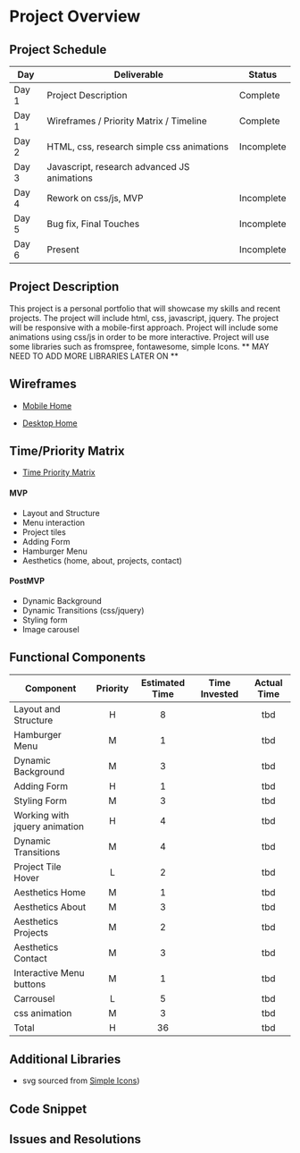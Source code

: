 # Project Overview

## Project Schedule

|  Day | Deliverable | Status
|---|---| ---|
|Day 1| Project Description | Complete
|Day 1| Wireframes / Priority Matrix / Timeline | Complete
|Day 2| HTML, css, research simple css animations | Incomplete
|Day 3| Javascript, research advanced JS animations
|Day 4| Rework on css/js, MVP | Incomplete
|Day 5| Bug fix, Final Touches | Incomplete
|Day 6| Present | Incomplete


## Project Description
This project is a personal portfolio that will showcase my skills and recent projects. The project will include html, css, javascript, jquery.  The project will be responsive with a mobile-first approach. Project will include some animations using css/js in order to be more interactive. Project will use some libraries such as fromspree, fontawesome, simple Icons.
** MAY NEED TO ADD MORE LIBRARIES LATER ON **


## Wireframes

- [Mobile Home](https://i.imgur.com/dHnWZ2u.png)


- [Desktop Home](https://i.imgur.com/8gIn372.png)


## Time/Priority Matrix 

- [Time Priority Matrix](https://i.imgur.com/h97LPOS.png)

#### MVP

- Layout and Structure
- Menu interaction
- Project tiles
- Adding Form
- Hamburger Menu
- Aesthetics (home, about, projects, contact)


#### PostMVP 

- Dynamic Background
- Dynamic Transitions (css/jquery)
- Styling form
- Image carousel

## Functional Components

| Component | Priority | Estimated Time | Time Invested | Actual Time |
| --- | :---: |  :---: | :---: | :---: |
| Layout and Structure | H | 8 |  | tbd|
| Hamburger Menu | M | 1 |  | tbd |
| Dynamic Background | M | 3 |  | tbd |
| Adding Form | H | 1|  | tbd |
| Styling Form | M | 3 |  | tbd |
| Working with jquery animation| H | 4 |  | tbd |
| Dynamic Transitions | M | 4 |  | tbd |
| Project Tile Hover | L | 2 |  | tbd|
| Aesthetics Home | M | 1 |  | tbd |
| Aesthetics About | M | 3 |  | tbd |
| Aesthetics Projects | M | 2 |  | tbd |
| Aesthetics Contact | M | 3 |  | tbd |
| Interactive Menu buttons | M | 1 | | tbd |
| Carrousel | L | 5 | | tbd |
| css animation | M | 3 | | tbd |
| Total | H | 36 |  | tbd |

## Additional Libraries
 - svg sourced from [Simple Icons](https://simpleicons.org/))

## Code Snippet


## Issues and Resolutions
